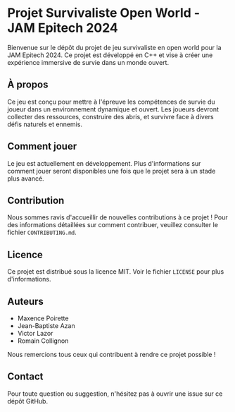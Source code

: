 # Projet Survivaliste Open World - JAM Epitech 2024

Bienvenue sur le dépôt du projet de jeu survivaliste en open world pour la JAM Epitech 2024. Ce projet est développé en C++ et vise à créer une expérience immersive de survie dans un monde ouvert.

## À propos

Ce jeu est conçu pour mettre à l'épreuve les compétences de survie du joueur dans un environnement dynamique et ouvert. Les joueurs devront collecter des ressources, construire des abris, et survivre face à divers défis naturels et ennemis.

## Comment jouer

Le jeu est actuellement en développement. Plus d'informations sur comment jouer seront disponibles une fois que le projet sera à un stade plus avancé.

## Contribution

Nous sommes ravis d'accueillir de nouvelles contributions à ce projet ! Pour des informations détaillées sur comment contribuer, veuillez consulter le fichier `CONTRIBUTING.md`.

## Licence

Ce projet est distribué sous la licence MIT. Voir le fichier `LICENSE` pour plus d'informations.

## Auteurs

- Maxence Poirette
- Jean-Baptiste Azan
- Victor Lazor
- Romain Collignon

Nous remercions tous ceux qui contribuent à rendre ce projet possible !

## Contact

Pour toute question ou suggestion, n'hésitez pas à ouvrir une issue sur ce dépôt GitHub.
    